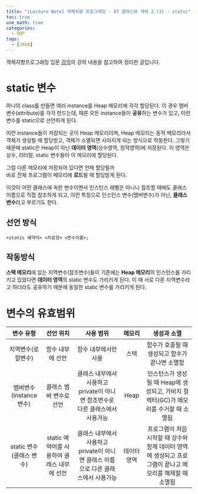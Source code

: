 ```yaml
---
title: "[Lecture Note] 객체지향 프로그래밍 - 07 클래스와 객체 2 (3) - static"
toc: true
use_math: true
categories:
  - OOP
tags:
  - [JAVA]
---
```


객체지향프로그래밍 입문 [강의](https://www.inflearn.com/course/%EC%9E%90%EB%B0%94-%ED%94%84%EB%A1%9C%EA%B7%B8%EB%9E%98%EB%B0%8D-%EC%9E%85%EB%AC%B8/dashboard)의 강의 내용을 참고하여 정리한 글입니다.


# static 변수

하나의 class를 만들면 여러 instance를 Heap 메모리에 각각 할당된다. 이 경우 멤버변수(attribute)를 각각 만드는데, 때론 모든 instance들이 **공유**하는 변수가 있고, 이런 변수를 static으로 선언하게 된다.

이런 instance들이 저장되는 곳이 Heap 메모리이며, Heap 메모리는 동적 메모리라서 객체가 생성될 때 할당받고, 객체가 소멸되면 사라지게 되는 방식으로 작동한다. 그렇기 때문에 static은 Heap이 아닌 **데이터 영역**(상수영역, 정적영역)에 저장된다. 이 영역은 상수, 리터럴, static 변수들이 이 메모리에 할당된다.

그럼 다른 메모리에 저장되어 있다면 언제 할당될까<br>
바로 전체 프로그램이 메모리에 **로드**될 때 할당받게 된다. 

이것이 어떤 클래스에 속한 변수이면서 인스턴스 레벨은 아니니 참조할 때에도 클래스 이름으로 직접 참조하게 되고, 이런 특징으로 인스턴스 변수(멤버변수)가 아닌, **클래스 변수**라고 부르기도 한다.

## 선언 방식

```
<static 예약어> <자료형> <변수이름>;
```

## 작동방식

**스택 메모리**에 있는 지역변수(참조변수)들이 기존에는 **Heap 메모리**의 인스턴스를 가리키고 있었다면 **데이터 영역**의 static 변수도 가리키게 된다. 이 때 서로 다른 지역변수라고 하더라도 공유하기 때문에 동일한 static 변수를 가리키게 된다.


# 변수의 유효범위

|변수 유형|선언 위치|사용 범위|메모리|생성과 소멸|
|:---:|:---:|:---:|:---:|:---:|
|지역변수(로컬변수)|함수 내부에 선언|함수 내부에서만 사용|스택|함수가 호출될 때 생성되고 함수가 끝나면 소멸함|
|멤버변수(instance 변수)|클래스 멤버 변수로 선언|클래스 내부에서 사용하고 private이 아니면 참조변수로 다른 클래스에서 사용가능|Heap|인스턴스가 생성될 때 Heap에 생성되고, 가비지 컬렉터(GC)가 메모리를 수거할 때 소멸됨
|static 변수(클래스 변수)|static 예약어를 사용하여 클래스 내부에 선언|클래스 내부에서 사용하고 private이 아니면 클래스 이름으로 다른 클래스에서 사용가능|데이터 영역|프로그램이 처음 시작할 때 상수와 함께 데이터 영역에 생성되고 프로그램이 끝나고 메모리를 해제할 때 소멸됨|
